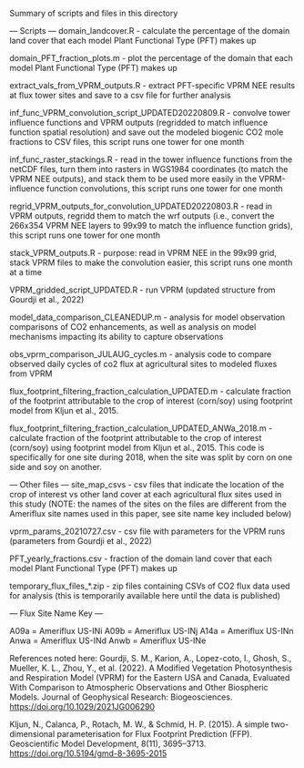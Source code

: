 Summary of scripts and files in this directory 

— Scripts —
domain_landcover.R - calculate the percentage of the domain land cover that each model Plant Functional Type (PFT) makes up 

domain_PFT_fraction_plots.m - plot the percentage of the domain that each model Plant Functional Type (PFT) makes up 

extract_vals_from_VPRM_outputs.R - extract PFT-specific VPRM NEE results at flux tower sites and save to a csv file for further analysis 

inf_func_VPRM_convolution_script_UPDATED20220809.R - convolve tower influence functions and VPRM outputs (regridded to match influence function spatial resolution) and save out the modeled biogenic CO2 mole fractions to CSV files, this script runs one tower for one month 

inf_func_raster_stackings.R - read in the tower influence functions from the netCDF files, turn them into rasters in WGS1984 coordinates (to match the VPRM NEE outputs), and stack them to be used more easily in the VPRM-influence function convolutions, this script runs one tower for one month 

regrid_VPRM_outputs_for_convolution_UPDATED20220803.R - read in VPRM outputs, regridd them to match the wrf outputs (i.e., convert the 266x354 VPRM NEE layers to 99x99 to match the influence function grids), this script runs one tower for one month 

stack_VPRM_outputs.R - purpose: read in VPRM NEE in the 99x99 grid, stack VPRM files to make the convolution easier, this script runs one month at a time 

VPRM_gridded_script_UPDATED.R - run VPRM (updated structure from Gourdji et al., 2022)

model_data_comparison_CLEANEDUP.m - analysis for model observation comparisons of CO2 enhancements, as well as analysis on model mechanisms impacting its ability to capture observations 

obs_vprm_comparison_JULAUG_cycles.m - analysis code to compare observed daily cycles of co2 flux at agricultural sites to modeled fluxes from VPRM 

flux_footprint_filtering_fraction_calculation_UPDATED.m - calculate fraction of the footprint attributable to the crop of interest (corn/soy) using footprint model from Kljun et al., 2015. 

flux_footprint_filtering_fraction_calculation_UPDATED_ANWa_2018.m - calculate fraction of the footprint attributable to the crop of interest (corn/soy) using footprint model from Kljun et al., 2015. This code is specifically for one site during 2018, when the site was split by corn on one side and soy on another. 


— Other files —
site_map_csvs - csv files that indicate the location of the crop of interest vs other land cover at each agricultural flux sites used in this study (NOTE: the names of the sites on the files are different from the Ameriflux site names used in this paper, see site name key included below)

vprm_params_20210727.csv - csv file with parameters for the VPRM runs (parameters from Gourdji et al., 2022)

PFT_yearly_fractions.csv - fraction of the domain land cover that each model Plant Functional Type (PFT) makes up 

temporary_flux_files_*.zip - zip files containing CSVs of CO2 flux data used for analysis (this is temporarily available here until the data is published)

— Flux Site Name Key —

A09a = Ameriflux US-INi
A09b = Ameriflux US-INj
A14a = Ameriflux US-INn
Anwa = Ameriflux US-INd
Anwb = Ameriflux US-INe



References noted here:
Gourdji, S. M., Karion, A., Lopez-coto, I., Ghosh, S., Mueller, K. L., Zhou, Y., et al. (2022). A Modified Vegetation Photosynthesis and Respiration Model (VPRM) for the Eastern USA and Canada, Evaluated With Comparison to Atmospheric Observations and Other Biospheric Models. Journal of Geophysical Research: Biogeosciences. https://doi.org/10.1029/2021JG006290

Kljun, N., Calanca, P., Rotach, M. W., & Schmid, H. P. (2015). A simple two-dimensional parameterisation for Flux Footprint Prediction (FFP). Geoscientific Model Development, 8(11), 3695–3713. https://doi.org/10.5194/gmd-8-3695-2015
